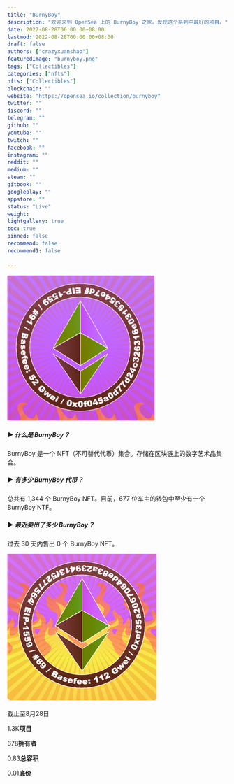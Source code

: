 ```yaml
---
title: "BurnyBoy"
description: "欢迎来到 OpenSea 上的 BurnyBoy 之家。发现这个系列中最好的项目。"
date: 2022-08-28T00:00:00+08:00
lastmod: 2022-08-28T00:00:00+08:00
draft: false
authors: ["crazyxuanshao"]
featuredImage: "burnyboy.png"
tags: ["Collectibles"]
categories: ["nfts"]
nfts: ["Collectibles"]
blockchain: ""
website: "https://opensea.io/collection/burnyboy"
twitter: ""
discord: ""
telegram: ""
github: ""
youtube: ""
twitch: ""
facebook: ""
instagram: ""
reddit: ""
medium: ""
steam: ""
gitbook: ""
googleplay: ""
appstore: ""
status: "Live"
weight: 
lightgallery: true
toc: true
pinned: false
recommend: false
recommend1: false

---
```


![dsadad](dsadad.png)

##### ▶ 什么是 BurnyBoy？

BurnyBoy 是一个 NFT（不可替代代币）集合。存储在区块链上的数字艺术品集合。

##### ▶ 有多少 BurnyBoy 代币？

总共有 1,344 个 BurnyBoy NFT。目前，677 位车主的钱包中至少有一个 BurnyBoy NTF。

##### ▶ 最近卖出了多少 BurnyBoy？

过去 30 天内售出 0 个 BurnyBoy NFT。

![dsad](dsad.png)

截止至8月28日

1.3K**项目**

678**拥有者**

0.83**总容积**

0.01**底价**